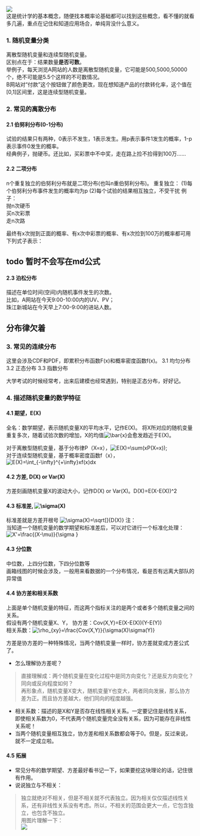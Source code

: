 ![](https://gimg2.baidu.com/image_search/src=http%3A%2F%2Fc-ssl.duitang.com%2Fuploads%2Fitem%2F201908%2F09%2F20190809222848_dvxth.thumb.400_0.jpg&refer=http%3A%2F%2Fc-ssl.duitang.com&app=2002&size=f9999,10000&q=a80&n=0&g=0n&fmt=jpeg?sec=1618585712&t=fbe636ae0e127e82222af8c0c1f30ec8)  
这是统计学的基本概念，随便找本概率论基础都可以找到这些概念，看不懂的就看多几遍，重点在记住和知道应用场合，单纯背没什么意义。  
>
### 1. 随机变量分类
离散型随机变量和连续型随机变量。  
区别点在于：结果数量**是否可数**。  
举例子，每天浏览A网站的人数是离散型随机变量，它可能是500,5000,50000个，绝不可能是5.5个这样的不可数情况。  
B网站对“付款”这个按钮做了颜色更改，现在想知道产品的付款转化率，这个值在[0,1]区间里，这是连续型随机变量。  

### 2. 常见的离散分布
#### 2.1 伯努利分布(0-1分布)
试验的结果只有两种，0表示不发生，1表示发生。用p表示事件1发生的概率，1-p表示事件0发生的概率。  
经典例子，抛硬币。还比如，买彩票中不中奖，走在路上捡不捡得到100万……
#### 2.2 二项分布
n个重复独立的伯努利分布就是二项分布(也叫n重伯努利分布)。
重复独立：
(1)每个伯努利分布事件发生的概率均为p
(2)每个试验的结果相互独立，不受干扰
例子：  
抛n次硬币  
买n次彩票  
走n次路

最终有x次抛到正面的概率、有x次中彩票的概率、有x次捡到100万的概率都可用下列式子表示：
## todo 暂时不会写在md公式

#### 2.3 泊松分布
描述在单位时间(空间)内随机事件发生的次数。  
比如，A网站在今天9:00-10:00内的UV、PV；  
珠江新城站在今天早上7:00-9:00的进站人数。  
## 分布律欠着

### 3. 常见的连续分布
这里会涉及CDF和PDF，即累积分布函数F(x)和概率密度函数f(x)。
3.1 均匀分布
3.2 正态分布
3.3 指数分布

大学考试的时候经常考，出来后建模也经常遇到，特别是正态分布，好好记。

### 4. 描述随机变量的数学特征
#### 4.1 期望，E(X)
全名：数学期望，表示随机变量X的平均水平，记作E(X)。
将X所对应的随机变量重复多次，随着试验次数的增加，X的均值<img src="https://latex.codecogs.com/gif.latex?\bar{x}" title="\bar{x}" />会愈发趋近于E(X)。  

对于离散型随机变量，基于分布律P（X=x），<img src="https://latex.codecogs.com/gif.latex?E(X)=\sum(xP(X=x))" title="E(X)=\sum(xP(X=x))" />;  
对于连续型随机变量，基于概率密度函数f（x），<img src="https://latex.codecogs.com/gif.latex?E(X)=\int_{-\infty}^{&plus;\infty}xf(x)dx" title="E(X)=\int_{-\infty}^{+\infty}xf(x)dx" />

#### 4.2 方差, D(X) or Var(X)
方差刻画随机变量X的波动大小，记作D(X) or Var(X)。D(X)=E(X-E(X))^2

#### 4.3 标准差, <img src="https://latex.codecogs.com/gif.latex?\sigma(X)" title="\sigma(X)" />
标准差就是方差开根号
<img src="https://latex.codecogs.com/gif.latex?\sigma(X)=\sqrt[]{D(X)}" title="\sigma(X)=\sqrt[]{D(X)}" />
注：  
当知道一个随机变量的数学期望和标准差后，可以对它进行一个标准化处理：  
<img src="https://latex.codecogs.com/gif.latex?X'=\frac{(X-\mu)}{\sigma&space;}" title="X'=\frac{(X-\mu)}{\sigma }" />

#### 4.3 分位数
中位数，上四分位数，下四分位数等  
画箱线图的时候会涉及，一般用来看数据的一个分布情况，看是否有远离大部队的异常值

#### 4.4 协方差和相关系数
上面是单个随机变量的特征，而这两个指标关注的是两个或者多个随机变量之间的关系。   
假设有两个随机变量X、Y，
协方差：Cov(X,Y)=E(X-E(X))(Y-E(Y))  
相关系数：<img src="https://latex.codecogs.com/gif.latex?\rho_{xy}=\frac{Cov(X,Y)}{\sigma(X)\sigma(Y)}" title="\rho_{xy}=\frac{Cov(X,Y)}{\sigma(X)\sigma(Y)}" />

方差是协方差的一种特殊情况，当两个随机变量一样时，协方差就变成方差公式了。  
- 怎么理解协方差呢？  
> 直接理解成：两个随机变量在变化过程中是同方向变化？还是反方向变化？同向或反向程度如何？  
> 再形象点，随机变量X变大，随机变量Y也变大，两者同向发展，那么协方差为正。而且协方差越大，他们同向的程度越强。  

- 相关系数：描述的是X和Y是否存在线性相关关系。一定要记住是线性关系，即使相关系数为0，不代表两个随机变量完全没有关系，因为可能存在非线性关系呢！    
- 当两个随机变量相互独立，协方差和相关系数都会等于0。但是，反过来说，就不一定成立啦。  

#### 4.5 拓展
- 常见分布的数学期望、方差最好看书记一下，如果要挖这块理论的话，记住很有作用。  
- 说说独立与不相关：
> 独立就绝对不相关，但是不相关就不代表独立。因为相关仅仅描述线性关系，还有非线性关系没有考虑。所以，不相关的范围会更大一点，它包含独立，也包含不独立。  
用图片理解一下：  
![](https://ae02.alicdn.com/kf/U43aa769c15954d9ca0eac43efc2f9852J.jpg)

